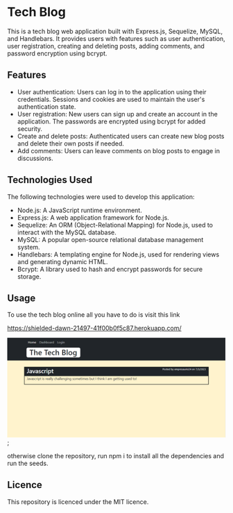 # Tech Blog

This is a tech blog web application built with Express.js, Sequelize, MySQL, and Handlebars. It provides users with features such as user authentication, user registration, creating and deleting posts, adding comments, and password encryption using bcrypt.

## Features

- User authentication: Users can log in to the application using their credentials. Sessions and cookies are used to maintain the user's authentication state.
- User registration: New users can sign up and create an account in the application. The passwords are encrypted using bcrypt for added security.
- Create and delete posts: Authenticated users can create new blog posts and delete their own posts if needed.
- Add comments: Users can leave comments on blog posts to engage in discussions.

## Technologies Used

The following technologies were used to develop this application:

- Node.js: A JavaScript runtime environment.
- Express.js: A web application framework for Node.js.
- Sequelize: An ORM (Object-Relational Mapping) for Node.js, used to interact with the MySQL database.
- MySQL: A popular open-source relational database management system.
- Handlebars: A templating engine for Node.js, used for rendering views and generating dynamic HTML.
- Bcrypt: A library used to hash and encrypt passwords for secure storage.

## Usage

To use the tech blog online all you have to do is visit this link 

https://shielded-dawn-21497-41f00b0f5c87.herokuapp.com/

![alt-text](./Screenshot.png);

otherwise clone the repository, run npm i to install all the dependencies and run the seeds. 

## Licence

This repository is licenced under the MIT licence. 